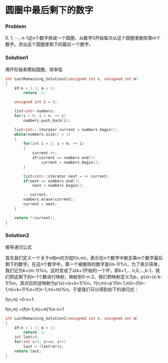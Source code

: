 # 圆圈中最后剩下的数字

### Problem

0, 1, ⋯, n-1这n个数字排成一个圆圈，从数字0开始每次从这个圆圈里删除第m个数字。求出这个圆圈里剩下的最后一个数字。

### Solution1

用环形链表模拟圆圈，效率低

```c++
int LastRemaining_Solution1(unsigned int n, unsigned int m)
{
    if(n < 1 || m < 1)
        return -1;

    unsigned int i = 0;

    list<int> numbers;
    for(i = 0; i < n; ++ i)
        numbers.push_back(i);

    list<int>::iterator current = numbers.begin();
    while(numbers.size() > 1)
    {
        for(int i = 1; i < m; ++ i)
        {
            current ++;
            if(current == numbers.end())
                current = numbers.begin();
        }

        list<int>::iterator next = ++ current;
        if(next == numbers.end())
            next = numbers.begin();

        -- current;
        numbers.erase(current);
        current = next;
    }

    return *(current);
}
```

### Solution2

推导递归公式

首先我们定义一个关于n和m的方程f(n,m)，表示在n个数字中删去第m个数字最后剩下的数字。在这n个数字中，第一个被删除的数字是(m-1)%n，为了表示简单，我们记为k=(m-1)%n。这时变成了以k+1开始的一个环，即k+1,... n,0,...,k-1，我们把这剩下的n-1个数进行映射，映射到0-n-2。我们把映射定义为p，p(x)=(x-k-1)%n，其对应的逆映射为p‘(x)=(x+k+1)%n。f(n,m)=p'(f(n-1,m))=(f(n-1,m)+k+1)%n=(f(n-1,m)+m)%n。于是我们可以得到如下的递归式：

f(n,m) =0    n=1

f(n,m) =(f(n-1,m)+m)%n    n>1

```c++
int LastRemaining_Solution1(unsigned int n, unsigned int m)
{
    if(n < 1 || m < 1)
        return -1;
    int last=0;
    for(int i=2; i<=n; i++)
        last = (last+m)%i;
    return last;
}
```





